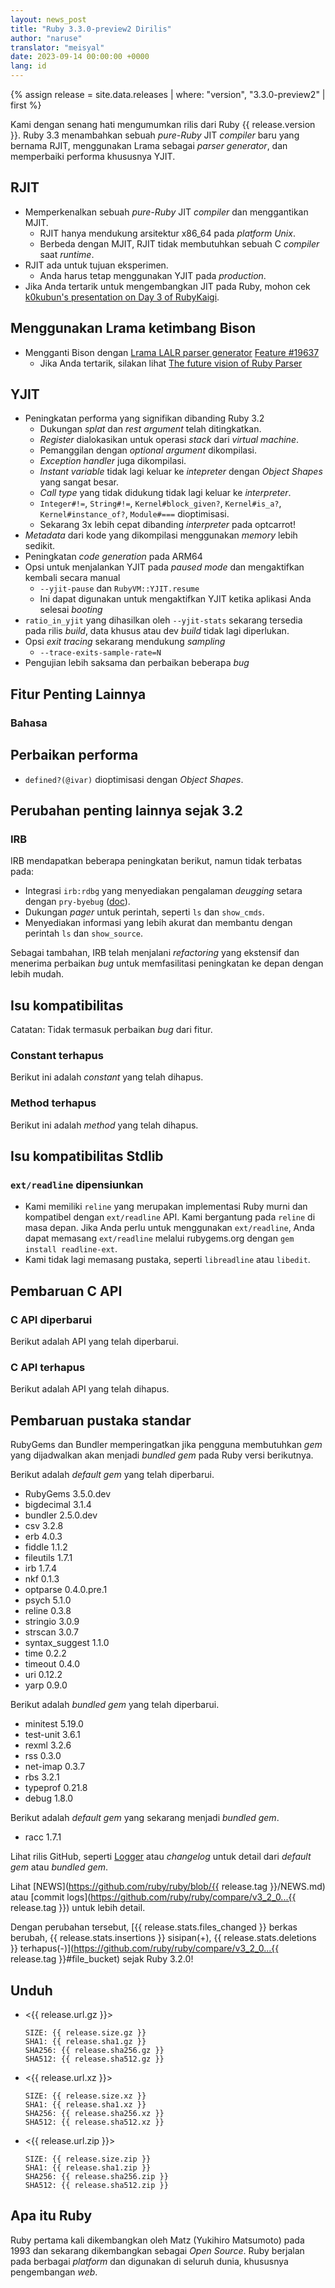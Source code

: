 ```yaml
---
layout: news_post
title: "Ruby 3.3.0-preview2 Dirilis"
author: "naruse"
translator: "meisyal"
date: 2023-09-14 00:00:00 +0000
lang: id
---
```


{% assign release = site.data.releases | where: "version", "3.3.0-preview2" | first %}

Kami dengan senang hati mengumumkan rilis dari Ruby {{ release.version }}.
Ruby 3.3 menambahkan sebuah *pure-Ruby* JIT *compiler* baru yang bernama RJIT,
menggunakan Lrama sebagai *parser generator*, dan memperbaiki performa khususnya
YJIT.

## RJIT

* Memperkenalkan sebuah *pure-Ruby* JIT *compiler* dan menggantikan MJIT.
  * RJIT hanya mendukung arsitektur x86\_64 pada *platform Unix*.
  * Berbeda dengan MJIT, RJIT tidak membutuhkan sebuah C *compiler* saat *runtime*.
* RJIT ada untuk tujuan eksperimen.
  * Anda harus tetap menggunakan YJIT pada *production*.
* Jika Anda tertarik untuk mengembangkan JIT pada Ruby, mohon cek
  [k0kubun's presentation on Day 3 of RubyKaigi](https://rubykaigi.org/2023/presentations/k0kubun.html#day3).

## Menggunakan Lrama ketimbang Bison

* Mengganti Bison dengan [Lrama LALR parser generator](https://github.com/yui-knk/lrama) [Feature #19637](https://bugs.ruby-lang.org/issues/19637)
  * Jika Anda tertarik, silakan lihat [The future vision of Ruby Parser](https://rubykaigi.org/2023/presentations/spikeolaf.html)

## YJIT

* Peningkatan performa yang signifikan dibanding Ruby 3.2
  * Dukungan *splat* dan *rest argument* telah ditingkatkan.
  * *Register* dialokasikan untuk operasi *stack* dari *virtual machine*.
  * Pemanggilan dengan *optional argument* dikompilasi.
  * *Exception handler* juga dikompilasi.
  * *Instant variable* tidak lagi keluar ke *intepreter* dengan *Object Shapes*
    yang sangat besar.
  * *Call type* yang tidak didukung tidak lagi keluar ke *interpreter*.
  * `Integer#!=`, `String#!=`, `Kernel#block_given?`, `Kernel#is_a?`,
    `Kernel#instance_of?`, `Module#===` dioptimisasi.
  * Sekarang 3x lebih cepat dibanding *interpreter* pada optcarrot!
* *Metadata* dari kode yang dikompilasi menggunakan *memory* lebih sedikit.
* Peningkatan *code generation* pada ARM64
* Opsi untuk menjalankan YJIT pada *paused mode* dan mengaktifkan kembali secara manual
  * `--yjit-pause` dan `RubyVM::YJIT.resume`
  * Ini dapat digunakan untuk mengaktifkan YJIT ketika aplikasi Anda selesai *booting*
* `ratio_in_yjit` yang dihasilkan oleh `--yjit-stats` sekarang tersedia pada
  rilis *build*, data khusus atau dev *build* tidak lagi diperlukan.
* Opsi *exit tracing* sekarang mendukung *sampling*
  * `--trace-exits-sample-rate=N`
* Pengujian lebih saksama dan perbaikan beberapa *bug*



## Fitur Penting Lainnya

### Bahasa



## Perbaikan performa

* `defined?(@ivar)` dioptimisasi dengan *Object Shapes*.

## Perubahan penting lainnya sejak 3.2

### IRB

IRB mendapatkan beberapa peningkatan berikut, namun tidak terbatas pada:

- Integrasi `irb:rdbg` yang menyediakan pengalaman *deugging* setara dengan `pry-byebug` ([doc](https://github.com/ruby/irb#debugging-with-irb)).
- Dukungan *pager* untuk perintah, seperti `ls` dan `show_cmds`.
- Menyediakan informasi yang lebih akurat dan membantu dengan perintah `ls` dan `show_source`.

Sebagai tambahan, IRB telah menjalani *refactoring* yang ekstensif dan menerima
perbaikan *bug* untuk memfasilitasi peningkatan ke depan dengan lebih mudah.

## Isu kompatibilitas

Catatan: Tidak termasuk perbaikan *bug* dari fitur.

### Constant terhapus

Berikut ini adalah *constant* yang telah dihapus.



### Method terhapus

Berikut ini adalah *method* yang telah dihapus.



## Isu kompatibilitas Stdlib

### `ext/readline` dipensiunkan

* Kami memiliki `reline` yang merupakan implementasi Ruby murni dan kompatibel
  dengan `ext/readline` API. Kami bergantung pada `reline` di masa depan. Jika
  Anda perlu untuk menggunakan `ext/readline`, Anda dapat memasang `ext/readline`
  melalui rubygems.org dengan `gem install readline-ext`.
* Kami tidak lagi memasang pustaka, seperti `libreadline` atau `libedit`.

## Pembaruan C API

### C API diperbarui

Berikut adalah API yang telah diperbarui.



### C API terhapus

Berikut adalah API yang telah dihapus.



## Pembaruan pustaka standar

RubyGems dan Bundler memperingatkan jika pengguna membutuhkan *gem* yang dijadwalkan
akan menjadi *bundled gem* pada Ruby versi berikutnya.

Berikut adalah *default gem* yang telah diperbarui.

* RubyGems 3.5.0.dev
* bigdecimal 3.1.4
* bundler 2.5.0.dev
* csv 3.2.8
* erb 4.0.3
* fiddle 1.1.2
* fileutils 1.7.1
* irb 1.7.4
* nkf 0.1.3
* optparse 0.4.0.pre.1
* psych 5.1.0
* reline 0.3.8
* stringio 3.0.9
* strscan 3.0.7
* syntax_suggest 1.1.0
* time 0.2.2
* timeout 0.4.0
* uri 0.12.2
* yarp 0.9.0

Berikut adalah *bundled gem* yang telah diperbarui.

* minitest 5.19.0
* test-unit 3.6.1
* rexml 3.2.6
* rss 0.3.0
* net-imap 0.3.7
* rbs 3.2.1
* typeprof 0.21.8
* debug 1.8.0

Berikut adalah *default gem* yang sekarang menjadi *bundled gem*.

* racc 1.7.1

Lihat rilis GitHub, seperti [Logger](https://github.com/ruby/logger/releases)
atau *changelog* untuk detail dari *default gem* atau *bundled gem*.

Lihat [NEWS](https://github.com/ruby/ruby/blob/{{ release.tag }}/NEWS.md)
atau [commit logs](https://github.com/ruby/ruby/compare/v3_2_0...{{ release.tag }})
untuk lebih detail.

Dengan perubahan tersebut, [{{ release.stats.files_changed }} berkas berubah, {{ release.stats.insertions }} sisipan(+), {{ release.stats.deletions }} terhapus(-)](https://github.com/ruby/ruby/compare/v3_2_0...{{ release.tag }}#file_bucket)
sejak Ruby 3.2.0!

## Unduh

* <{{ release.url.gz }}>

      SIZE: {{ release.size.gz }}
      SHA1: {{ release.sha1.gz }}
      SHA256: {{ release.sha256.gz }}
      SHA512: {{ release.sha512.gz }}

* <{{ release.url.xz }}>

      SIZE: {{ release.size.xz }}
      SHA1: {{ release.sha1.xz }}
      SHA256: {{ release.sha256.xz }}
      SHA512: {{ release.sha512.xz }}

* <{{ release.url.zip }}>

      SIZE: {{ release.size.zip }}
      SHA1: {{ release.sha1.zip }}
      SHA256: {{ release.sha256.zip }}
      SHA512: {{ release.sha512.zip }}

## Apa itu Ruby

Ruby pertama kali dikembangkan oleh Matz (Yukihiro Matsumoto) pada 1993
dan sekarang dikembangkan sebagai *Open Source*. Ruby berjalan pada berbagai
*platform* dan digunakan di seluruh dunia, khususnya pengembangan *web*.
